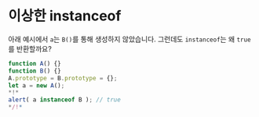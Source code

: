 # 이상한 instanceof

아래 예시에서 `a`는 `B()`를 통해 생성하지 않았습니다. 그런데도 `instanceof`는 왜 `true`를 반환할까요? 

```js run
function A() {}
function B() {}
A.prototype = B.prototype = {};
let a = new A();
*!*
alert( a instanceof B ); // true
*/!*
```

